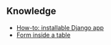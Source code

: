 ## Knowledge

- [How-to: installable Django app](https://realpython.com/installable-django-app/)
- [Form inside a table](https://stackoverflow.com/a/5967613)
